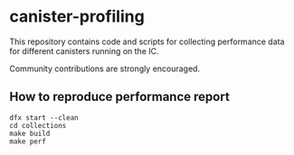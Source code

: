# canister-profiling

This repository contains code and scripts for collecting performance data for different canisters running on the IC.

Community contributions are strongly encouraged.

## How to reproduce performance report

```
dfx start --clean
cd collections
make build
make perf
```
